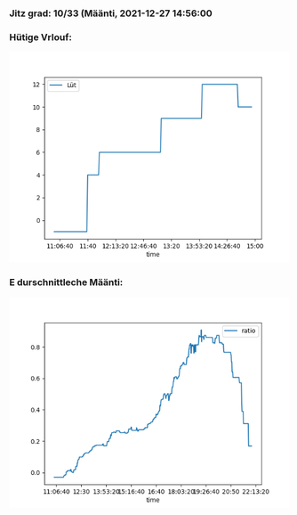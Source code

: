 ### Jitz grad: 10/33 (Määnti, 2021-12-27 14:56:00

### Hütige Vrlouf:
![Graph](Today.png)

### E durschnittleche Määnti:
![Graph](Määnti.png)
